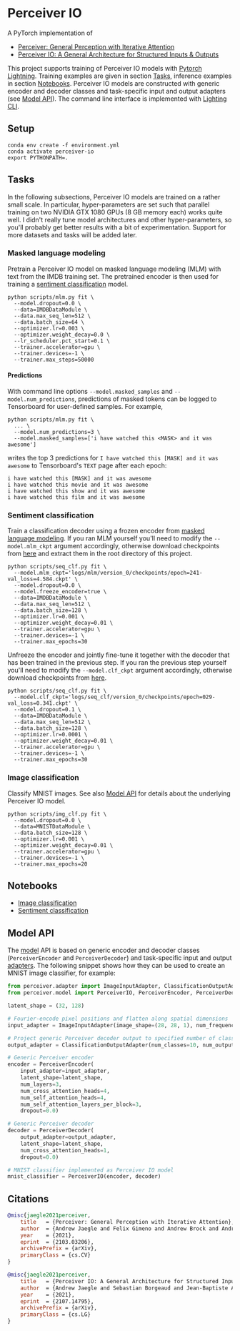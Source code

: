 # Perceiver IO

A PyTorch implementation of

- [Perceiver: General Perception with Iterative Attention](https://arxiv.org/abs/2103.03206)
- [Perceiver IO: A General Architecture for Structured Inputs & Outputs](https://arxiv.org/abs/2107.14795)

This project supports training of Perceiver IO models with [Pytorch Lightning](https://www.pytorchlightning.ai/). 
Training examples are given in section [Tasks](#tasks), inference examples in section [Notebooks](#notebooks). 
Perceiver IO models are constructed with generic encoder and decoder classes and task-specific input and 
output adapters (see [Model API](#model-api)). The command line interface is implemented with 
[Lighting CLI](https://pytorch-lightning.readthedocs.io/en/latest/common/lightning_cli.html).

## Setup

```shell
conda env create -f environment.yml
conda activate perceiver-io
export PYTHONPATH=.
```

## Tasks

In the following subsections, Perceiver IO models are trained on a rather small scale. In particular, hyper-parameters 
are set such that parallel training on two NVIDIA GTX 1080 GPUs (8 GB memory each) works quite well. I didn't really 
tune model architectures and other hyper-parameters, so you'll probably get better results with a bit of experimentation. 
Support for more datasets and tasks will be added later.

### Masked language modeling

Pretrain a Perceiver IO model on masked language modeling (MLM) with text from the IMDB training set. The
pretrained encoder is then used for training a [sentiment classification](#sentiment-classification) model. 

```shell
python scripts/mlm.py fit \
  --model.dropout=0.0 \
  --data=IMDBDataModule \
  --data.max_seq_len=512 \
  --data.batch_size=64 \
  --optimizer.lr=0.003 \
  --optimizer.weight_decay=0.0 \
  --lr_scheduler.pct_start=0.1 \
  --trainer.accelerator=gpu \
  --trainer.devices=-1 \
  --trainer.max_steps=50000
```

#### Predictions

With command line options `--model.masked_samples` and `--model.num_predictions`, predictions of masked tokens can be 
logged to Tensorboard for user-defined samples. For example,

```shell
python scripts/mlm.py fit \
  ... \
  --model.num_predictions=3 \
  --model.masked_samples=['i have watched this <MASK> and it was awesome'] 
```

writes the top 3 predictions for `I have watched this [MASK] and it was awesome` to Tensorboard's `TEXT` page after 
each epoch:

```
i have watched this [MASK] and it was awesome
i have watched this movie and it was awesome
i have watched this show and it was awesome
i have watched this film and it was awesome
```

### Sentiment classification

Train a classification decoder using a frozen encoder from [masked language modeling](#masked-language-modeling-mlm). 
If you ran MLM yourself you'll need to modify the `--model.mlm_ckpt` argument accordingly, otherwise download
checkpoints from [here](https://martin-krasser.com/perceiver/logs-update-1.zip) and extract them in the root directory of 
this project. 

```shell
python scripts/seq_clf.py fit \
  --model.mlm_ckpt='logs/mlm/version_0/checkpoints/epoch=241-val_loss=4.584.ckpt' \
  --model.dropout=0.0 \
  --model.freeze_encoder=true \
  --data=IMDBDataModule \
  --data.max_seq_len=512 \
  --data.batch_size=128 \
  --optimizer.lr=0.001 \
  --optimizer.weight_decay=0.01 \
  --trainer.accelerator=gpu \
  --trainer.devices=-1 \
  --trainer.max_epochs=30
```

Unfreeze the encoder and jointly fine-tune it together with the decoder that has been trained in the previous step.
If you ran the previous step yourself you'll need to modify the `--model.clf_ckpt` argument accordingly, otherwise 
download checkpoints from [here](https://martin-krasser.com/perceiver/logs-update-1.zip).

```shell
python scripts/seq_clf.py fit \
  --model.clf_ckpt='logs/seq_clf/version_0/checkpoints/epoch=029-val_loss=0.341.ckpt' \
  --model.dropout=0.1 \
  --data=IMDBDataModule \
  --data.max_seq_len=512 \
  --data.batch_size=128 \
  --optimizer.lr=0.0001 \
  --optimizer.weight_decay=0.01 \
  --trainer.accelerator=gpu \
  --trainer.devices=-1 \
  --trainer.max_epochs=30
```

### Image classification

Classify MNIST images. See also [Model API](#model-api) for details about the underlying Perceiver IO model. 

```shell
python scripts/img_clf.py fit \
  --model.dropout=0.0 \
  --data=MNISTDataModule \
  --data.batch_size=128 \
  --optimizer.lr=0.001 \
  --optimizer.weight_decay=0.01 \
  --trainer.accelerator=gpu \
  --trainer.devices=-1 \
  --trainer.max_epochs=20
```

## Notebooks

- [Image classification](notebooks/img-clf.ipynb)
- [Sentiment classification](notebooks/txt-clf.ipynb)

## Model API

The [model](perceiver/model.py) API is based on generic encoder and decoder classes (`PerceiverEncoder` and 
`PerceiverDecoder`) and task-specific input and output [adapters](perceiver/adapter.py). The following snippet 
shows how they can be used to create an MNIST image classifier, for example:

```python
from perceiver.adapter import ImageInputAdapter, ClassificationOutputAdapter
from perceiver.model import PerceiverIO, PerceiverEncoder, PerceiverDecoder

latent_shape = (32, 128)

# Fourier-encode pixel positions and flatten along spatial dimensions
input_adapter = ImageInputAdapter(image_shape=(28, 28, 1), num_frequency_bands=32)

# Project generic Perceiver decoder output to specified number of classes
output_adapter = ClassificationOutputAdapter(num_classes=10, num_output_channels=128)

# Generic Perceiver encoder
encoder = PerceiverEncoder(
    input_adapter=input_adapter,
    latent_shape=latent_shape,
    num_layers=3,
    num_cross_attention_heads=4,
    num_self_attention_heads=4,
    num_self_attention_layers_per_block=3,
    dropout=0.0)

# Generic Perceiver decoder
decoder = PerceiverDecoder(
    output_adapter=output_adapter,
    latent_shape=latent_shape,
    num_cross_attention_heads=1,
    dropout=0.0)

# MNIST classifier implemented as Perceiver IO model
mnist_classifier = PerceiverIO(encoder, decoder)
```

## Citations

```bibtex
@misc{jaegle2021perceiver,
    title   = {Perceiver: General Perception with Iterative Attention},
    author  = {Andrew Jaegle and Felix Gimeno and Andrew Brock and Andrew Zisserman and Oriol Vinyals and Joao Carreira},
    year    = {2021},
    eprint  = {2103.03206},
    archivePrefix = {arXiv},
    primaryClass = {cs.CV}
}
```

```bibtex
@misc{jaegle2021perceiver,
    title   = {Perceiver IO: A General Architecture for Structured Inputs & Outputs},
    author  = {Andrew Jaegle and Sebastian Borgeaud and Jean-Baptiste Alayrac and Carl Doersch and Catalin Ionescu and David Ding and Skanda Koppula and Andrew Brock and Evan Shelhamer and Olivier Hénaff and Matthew M. Botvinick and Andrew Zisserman and Oriol Vinyals and João Carreira},
    year    = {2021},
    eprint  = {2107.14795},
    archivePrefix = {arXiv},
    primaryClass = {cs.LG}
}
```
